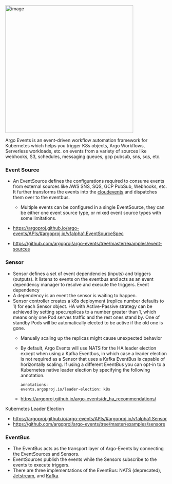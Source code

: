 <img height="398" alt="image" src="https://github.com/user-attachments/assets/7986456e-9dcb-45bf-8165-e738fe2c0b12" />

Argo Events is an event-driven workflow automation framework for Kubernetes which helps you trigger K8s objects, Argo Workflows, Serverless workloads, etc. on events from a variety of sources like webhooks, S3, schedules, messaging queues, gcp pubsub, sns, sqs, etc.

### Event Source

- An EventSource defines the configurations required to consume events from external sources like AWS SNS, SQS, GCP PubSub, Webhooks, etc. It further transforms the events into the [cloudevents](https://github.com/cloudevents/spec) and dispatches them over to the eventbus.
  - Multiple events can be configured in a single EventSource, they can be either one event source type, or mixed event source types with some limitations.

- <https://argoproj.github.io/argo-events/APIs/#argoproj.io/v1alpha1.EventSourceSpec>
- <https://github.com/argoproj/argo-events/tree/master/examples/event-sources>

### Sensor

- Sensor defines a set of event dependencies (inputs) and triggers (outputs). It listens to events on the eventbus and acts as an event dependency manager to resolve and execute the triggers.
Event dependency
- A dependency is an event the sensor is waiting to happen.
- Sensor controller creates a k8s deployment (replica number defaults to 1) for each Sensor object. HA with Active-Passive strategy can be achieved by setting spec.replicas to a number greater than 1, which means only one Pod serves traffic and the rest ones stand by. One of standby Pods will be automatically elected to be active if the old one is gone.
  - Manually scaling up the replicas might cause unexpected behavior
  - By default, Argo Events will use NATS for the HA leader election except when using a Kafka Eventbus, in which case a leader election is not required as a Sensor that uses a Kafka EventBus is capable of horizontally scaling. If using a different EventBus you can opt-in to a Kubernetes native leader election by specifying the following annotation.

    ```
    annotations:
    events.argoproj.io/leader-election: k8s
    ```

  - <https://argoproj.github.io/argo-events/dr_ha_recommendations/>

Kubernetes Leader Election

- <https://argoproj.github.io/argo-events/APIs/#argoproj.io/v1alpha1.Sensor>
- <https://github.com/argoproj/argo-events/tree/master/examples/sensors>

### EventBus

- The EventBus acts as the transport layer of Argo-Events by connecting the EventSources and Sensors.
- EventSources publish the events while the Sensors subscribe to the events to execute triggers.
- There are three implementations of the EventBus: NATS (deprecated), [Jetstream](https://docs.nats.io/nats-concepts/jetstream), and [Kafka](https://kafka.apache.org).
